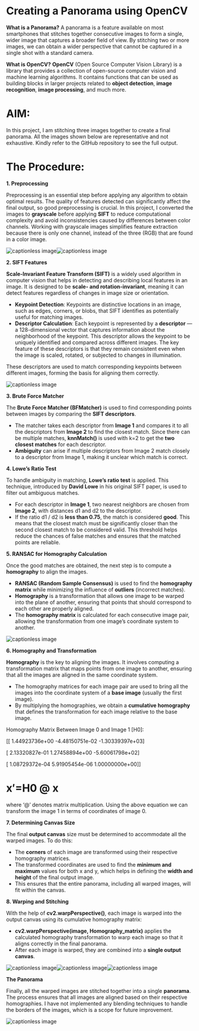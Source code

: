 Creating a Panorama using OpenCV
================================

**What is a Panorama?**
A panorama is a feature available on most smartphones that stitches together consecutive images to form a single, wider image that captures a broader field of view. By stitching two or more images, we can obtain a wider perspective that cannot be captured in a single shot with a standard camera.

**What is OpenCV?**
**OpenCV** (Open Source Computer Vision Library) is a library that provides a collection of open-source computer vision and machine learning algorithms. It contains functions that can be used as building blocks in larger projects related to **object detection**, **image recognition**, **image processing**, and much more.

**AIM:**
========

In this project, I am stitching three images together to create a final panorama. All the images shown below are representative and not exhaustive. Kindly refer to the GitHub repository to see the full output.

**The Procedure:**
==================

**1. Preprocessing**

Preprocessing is an essential step before applying any algorithm to obtain optimal results. The quality of features detected can significantly affect the final output, so good preprocessing is crucial. In this project, I converted the images to **grayscale** before applying **SIFT** to reduce computational complexity and avoid inconsistencies caused by differences between color channels. Working with grayscale images simplifies feature extraction because there is only one channel, instead of the three (RGB) that are found in a color image.

![captionless image](https://miro.medium.com/v2/resize:fit:1024/format:webp/1*OUk3A_m-Rq9lrRIDX6pfeg.png)![captionless image](https://miro.medium.com/v2/resize:fit:1024/format:webp/1*DYRG-DshXgvYWy8UuFAuaA.png)

**2. SIFT Features**

**Scale-Invariant Feature Transform (SIFT)** is a widely used algorithm in computer vision that helps in detecting and describing local features in an image. It is designed to be **scale- and rotation-invariant**, meaning it can detect features regardless of changes in image size or orientation.

*   **Keypoint Detection**: Keypoints are distinctive locations in an image, such as edges, corners, or blobs, that SIFT identifies as potentially useful for matching images.
*   **Descriptor Calculation**: Each keypoint is represented by a **descriptor** — a 128-dimensional vector that captures information about the neighborhood of the keypoint. This descriptor allows the keypoint to be uniquely identified and compared across different images. The key feature of these descriptors is that they remain consistent even when the image is scaled, rotated, or subjected to changes in illumination.

These descriptors are used to match corresponding keypoints between different images, forming the basis for aligning them correctly.

![captionless image](https://miro.medium.com/v2/resize:fit:968/format:webp/1*uBOOgDmkpnQ1EPXd22xQhw.png)

**3. Brute Force Matcher**

The **Brute Force Matcher (BFMatcher)** is used to find corresponding points between images by comparing the **SIFT descriptors**.

*   The matcher takes each descriptor from **Image 1** and compares it to all the descriptors from **Image 2** to find the closest match. Since there can be multiple matches, **knnMatch()** is used with k=2 to get the **two closest matches** for each descriptor.
*   **Ambiguity** can arise if multiple descriptors from Image 2 match closely to a descriptor from Image 1, making it unclear which match is correct.

**4. Lowe’s Ratio Test**

To handle ambiguity in matching, **Lowe’s ratio test** is applied. This technique, introduced by **David Lowe** in his original SIFT paper, is used to filter out ambiguous matches.

*   For each descriptor in **Image 1**, two nearest neighbors are chosen from **Image 2**, with distances d1 and d2 to the descriptor.
*   If the ratio d1 / d2 is **less than 0.75**, the match is considered **good**. This means that the closest match must be significantly closer than the second closest match to be considered valid. This threshold helps reduce the chances of false matches and ensures that the matched points are reliable.

**5. RANSAC for Homography Calculation**

Once the good matches are obtained, the next step is to compute a **homography** to align the images.

*   **RANSAC (Random Sample Consensus)** is used to find the **homography matrix** while minimizing the influence of **outliers** (incorrect matches).
*   **Homography** is a transformation that allows one image to be warped into the plane of another, ensuring that points that should correspond to each other are properly aligned.
*   The **homography matrix** is calculated for each consecutive image pair, allowing the transformation from one image’s coordinate system to another.

![captionless image](https://miro.medium.com/v2/resize:fit:1400/format:webp/1*9YFp63R937sgxp8VYe7HMQ.png)

**6. Homography and Transformation**

**Homography** is the key to aligning the images. It involves computing a transformation matrix that maps points from one image to another, ensuring that all the images are aligned in the same coordinate system.

*   The homography matrices for each image pair are used to bring all the images into the coordinate system of a **base image** (usually the first image).
*   By multiplying the homographies, we obtain a **cumulative homography** that defines the transformation for each image relative to the base image.

Homography Matrix Between Image 0 and Image 1 [H0]:

[[ 1.44923736e+00 -4.48150751e-02 -1.30339397e+03]

[ 2.13320827e-01 1.27458894e+00 -5.60061798e+02]

[ 1.08729372e-04 5.91905454e-06 1.00000000e+00]]

x′=H0 @ ​x
==========

where ‘@’ denotes matrix multiplication. Using the above equation we can transform the image 1 in terms of coordinates of image 0.

**7. Determining Canvas Size**

The final **output canvas** size must be determined to accommodate all the warped images. To do this:

*   The **corners** of each image are transformed using their respective homography matrices.
*   The transformed coordinates are used to find the **minimum and maximum** values for both x and y, which helps in defining the **width and height** of the final output image.
*   This ensures that the entire panorama, including all warped images, will fit within the canvas.

**8. Warping and Stitching**

With the help of **cv2.warpPerspective()**, each image is warped into the output canvas using its cumulative homography matrix:

*   **cv2.warpPerspective(image, Homography_matrix)** applies the calculated homography transformation to warp each image so that it aligns correctly in the final panorama.
*   After each image is warped, they are combined into a **single output canvas**.

![captionless image](https://miro.medium.com/v2/resize:fit:1400/format:webp/1*vl3_anWhritzuiL-gFNVaQ.png)![captionless image](https://miro.medium.com/v2/resize:fit:1400/format:webp/1*PqvzEXl-wEUCJlFQGFYyWQ.png)![captionless image](https://miro.medium.com/v2/resize:fit:1400/format:webp/1*QQAftnmWuFNsRQB1jz5pKw.png)

**The Panorama**

Finally, all the warped images are stitched together into a single **panorama**. The process ensures that all images are aligned based on their respective homographies. I have not implemented any blending techniques to handle the borders of the images, which is a scope for future improvement.

![captionless image](https://miro.medium.com/v2/resize:fit:1400/format:webp/1*NLNXnSM1SgO-vjhxIdjfug.png)

